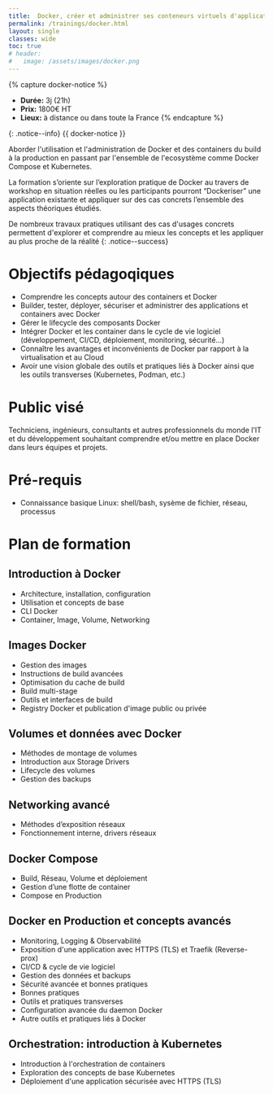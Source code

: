 ```yaml
---
title:  Docker, créer et administrer ses conteneurs virtuels d'applications 
permalink: /trainings/docker.html
layout: single
classes: wide
toc: true
# header:
#   image: /assets/images/docker.png
---
```


{% capture docker-notice %}
- **Durée:** 3j (21h)
- **Prix:** 1800€ HT
- **Lieux:** à distance ou dans toute la France
{% endcapture %}

{: .notice--info}
{{ docker-notice }}

Aborder l'utilisation et l'administration de Docker et des containers du build à la production en passant par l'ensemble de l'ecosystème comme Docker Compose et Kubernetes. 

La formation s’oriente sur l’exploration pratique de Docker au travers de workshop en situation réelles ou les participants pourront “Dockeriser” une application existante et appliquer sur des cas concrets l’ensemble des aspects théoriques étudiés.

De nombreux travaux pratiques utilisant des cas d'usages concrets permettent d'explorer et comprendre au mieux les concepts et les appliquer au plus proche de la réalité
{: .notice--success}

# Objectifs pédagoqiques

- Comprendre les concepts autour des containers et Docker
- Builder, tester, déployer, sécuriser et administrer des applications et containers avec Docker
- Gérer le lifecycle des composants Docker
- Intégrer Docker et les container dans le cycle de vie logiciel (développement, CI/CD, déploiement, monitoring, sécurité...)
- Connaître les avantages et inconvénients de Docker par rapport à la virtualisation et au Cloud
- Avoir une vision globale des outils et pratiques liés à Docker ainsi que les outils transverses (Kubernetes, Podman, etc.)


# Public visé

Techniciens, ingénieurs, consultants et autres professionnels du monde l’IT et du développement souhaitant comprendre et/ou mettre en place Docker dans leurs équipes et projets.

# Pré-requis

- Connaissance basique Linux: shell/bash, sysème de fichier, réseau, processus

# Plan de formation

## Introduction à Docker

- Architecture, installation, configuration
- Utilisation et concepts de base
- CLI Docker 
- Container, Image, Volume, Networking

## Images Docker 

- Gestion des images
- Instructions de build avancées
- Optimisation du cache de build
- Build multi-stage
- Outils et interfaces de build
- Registry Docker et publication d'image public ou privée

## Volumes et données avec Docker

- Méthodes de montage de volumes
- Introduction aux Storage Drivers
- Lifecycle des volumes
- Gestion des backups

## Networking avancé

- Méthodes d’exposition réseaux
- Fonctionnement interne, drivers réseaux

## Docker Compose

- Build, Réseau, Volume et déploiement
- Gestion d’une flotte de container
- Compose en Production

## Docker en Production et concepts avancés

- Monitoring, Logging & Observabilité
- Exposition d'une application avec HTTPS (TLS) et Traefik (Reverse-prox)
- CI/CD & cycle de vie logiciel
- Gestion des données et backups
- Sécurité avancée et bonnes pratiques
- Bonnes pratiques
- Outils et pratiques transverses
- Configuration avancée du daemon Docker
- Autre outils et pratiques liés à Docker

## Orchestration: introduction à Kubernetes

- Introduction à l'orchestration de containers
- Exploration des concepts de base Kubernetes
- Déploiement d'une application sécurisée avec HTTPS (TLS)
